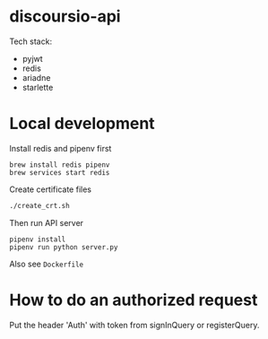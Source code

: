 # discoursio-api

Tech stack:

- pyjwt
- redis
- ariadne
- starlette

# Local development

Install redis and pipenv first

```
brew install redis pipenv
brew services start redis
```

Create certificate files

```sh
./create_crt.sh
```

Then run API server

```
pipenv install
pipenv run python server.py
```

Also see `Dockerfile`

# How to do an authorized request

Put the header 'Auth' with token from signInQuery or registerQuery.
